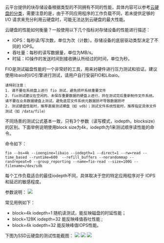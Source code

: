云平台提供的块存储设备根据类型的不同拥有不同的性能，具体内容可以参考[云硬盘的分类](/doc/product/362/2353)，需要注意的是，由于不同应用程序的工作负载不同，若未提供足够的 I/O 请求来充分利用云硬盘时，可能无法达到云硬盘的最大性能。

云硬盘的性能如何衡量？一般使用以下几个指标对存储设备的性能进行描述：

- IOPS：每秒读/写次数，单位为次（计数）。存储设备的底层驱动类型决定了不同的 IOPS。
- 吞吐量：每秒的读写数据量，单位为MB/s。
- 时延：IO操作的发送时间到接收确认所经过的时间，单位为秒。


FIO是测试磁盘性能的一个非常好的工具，用来对硬件进行压力测试和验证。建议使用libaio的I/O引擎进行测试，请用户自行安装FIO和Libaio。

```
请特别注意：
1. 请不要在系统盘上进行 fio 测试，避免损坏系统重要文件
2. fio测试建议在空闲的、未保存重要数据的硬盘上进行，并在测试完后重新制作文件系统。请不要在业务数据硬盘上测试，避免底层文件系统元数据损坏导致数据损坏
2. 测试硬盘性能时，推荐直接测试裸盘（如 vdb）；测试文件系统性能时，推荐指定具体文件测试（如 /data/file）
```

不同场景的测试公式基本一致，只有3个参数（读写模式，iodepth，blocksize）的区别。下面举例说明使用block size为4k，iodepth为1来测试顺序读性能的命令。

命令如下：

```
fio --bs=4k --ioengine=libaio --iodepth=1 --direct=1 --rw=read --time_based --runtime=600  --refill_buffers --norandommap --randrepeat=0 --group_reporting --name=fio-read --size=100G --filename=/dev/sdb
```
每个工作负载适合的最佳iodepth不同，具体取决于您的特定应用程序对于 IOPS 和延迟的敏感程度。



参数说明：
![](http://imgcache.tce.fsphere.cn/static/mccdn.qcloud.com/static/img/44b8577054f94a8920d57f23945b3289/image.jpg)

常见用例如下：
- block=4k iodepth=1 随机读测试，能反映磁盘的时延性能；
- block=128K iodepth=32 能反映峰值吞吐性能 ; 
- block=4k iodepth=32 能反映峰值IOPS性能。

下图为SSD云硬盘的测试性能截图：
![](http://imgcache.tce.fsphere.cn/static/mccdn.qcloud.com/static/img/1609e6314d25fe8c60d2b41fb680d93a/image.png)
![](http://imgcache.tce.fsphere.cn/static/mccdn.qcloud.com/static/img/ead7220181d8491752899b195e8bc15c/image.png)
![](http://imgcache.tce.fsphere.cn/static/mccdn.qcloud.com/static/img/9a9621f1eaec3f630fbad75f8d3820ee/image.png)
